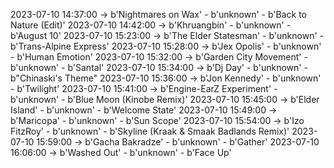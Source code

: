 2023-07-10 14:37:00 -> b'Nightmares on Wax' - b'unknown' - b'Back to Nature (Edit)'
2023-07-10 14:42:00 -> b'Khruangbin' - b'unknown' - b'August 10'
2023-07-10 15:23:00 -> b'The Elder Statesman' - b'unknown' - b'Trans-Alpine Express'
2023-07-10 15:28:00 -> b'Jex Opolis' - b'unknown' - b'Human Emotion'
2023-07-10 15:32:00 -> b'Garden City Movement' - b'unknown' - b'Santal'
2023-07-10 15:34:00 -> b'Dj Day' - b'unknown' - b"Chinaski's Theme"
2023-07-10 15:36:00 -> b'Jon Kennedy' - b'unknown' - b'Twilight'
2023-07-10 15:41:00 -> b'Engine-EarZ Experiment' - b'unknown' - b'Blue Moon (Kinobe Remix)'
2023-07-10 15:45:00 -> b'Elder Island' - b'unknown' - b'Welcome State'
2023-07-10 15:49:00 -> b'Maricopa' - b'unknown' - b'Sun Scope'
2023-07-10 15:54:00 -> b'Izo FitzRoy' - b'unknown' - b'Skyline (Kraak & Smaak Badlands Remix)'
2023-07-10 15:59:00 -> b'Gacha Bakradze' - b'unknown' - b'Gather'
2023-07-10 16:06:00 -> b'Washed Out' - b'unknown' - b'Face Up'
